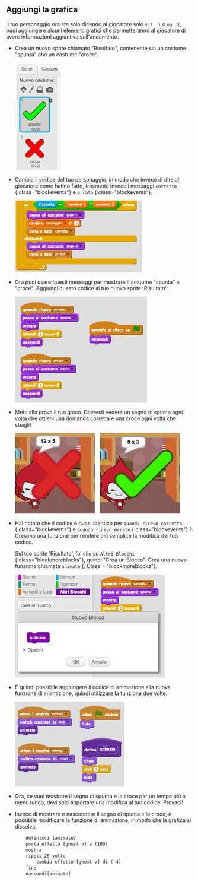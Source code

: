 ## Aggiungi la grafica

Il tuo personaggio ora sta solo dicendo al giocatore solo `si! :)` o `no :(`, puoi aggiungere alcuni elementi grafici che permetteranno al giocatore di avere informazioni aggiuntive sull'andamento.

+ Crea un nuovo sprite chiamato "Risultato", contenente sia un costume "spunta" che un costume "croce".
    
    ![screenshot](images/brain-result.png)

+ Cambia il codice del tuo personaggio, in modo che invece di dire al giocatore come hanno fatto, trasmette invece i messaggi `corretto` {:class="blockevents"} e `errato` {:class="blockevents"}.
    
    ![screenshot](images/brain-broadcast-answer.png)

+ Ora puoi usare questi messaggi per mostrare il costume "spunta" o "croce". Aggiungi questo codice al tuo nuovo sprite 'Risultato':
    
    ![screenshot](images/brain-show-answer.png)

+ Metti alla prova il tuo gioco. Dovresti vedere un segno di spunta ogni volta che ottieni una domanda corretta e una croce ogni volta che sbagli!
    
    ![screenshot](images/brain-test-answer.png)

+ Hai notato che il codice è quasi identico per `quando ricevo corretto` {:class="blockevents"} e `quando ricevo errato` {:class="blockevents"} ? Creiamo una funzione per rendere più semplice la modifica del tuo codice.
    
    Sul tuo sprite 'Risultato', fai clic su `Altri Blocchi` {:class="blockmoreblocks"}, quindi "Crea un Blocco". Crea una nuova funzione chiamata `animate` {: Class = "blockmoreblocks"}.
    
    ![screenshot](images/brain-animate-function.png)

+ È quindi possibile aggiungere il codice di animazione alla nuova funzione di animazione, quindi utilizzare la funzione due volte:
    
    ![schermata](images/brain-use-function.png)

+ Ora, se vuoi mostrare il segno di spunta e la croce per un tempo più o meno lungo, devi solo apportare una modifica al tuo codice. Provaci!

+ Invece di mostrare e nascondere il segno di spunta e la croce, è possibile modificare la funzione di animazione, in modo che la grafica si dissolva.
    
    ```blocks
        definisci [animate]
        porta effetto [ghost v] a (100)
        mostra
        ripeti 25 volte
            cambia effetto [ghost v] di (-4)
        fine
        nascondi[animate]
    ```